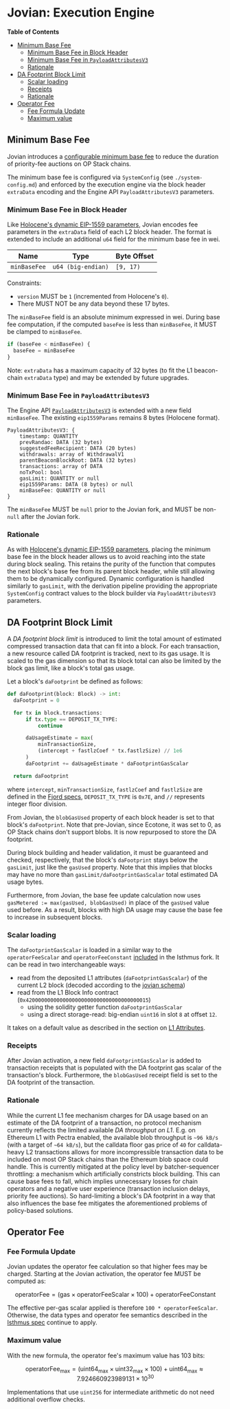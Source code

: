 # Jovian: Execution Engine

<!-- START doctoc generated TOC please keep comment here to allow auto update -->
<!-- DON'T EDIT THIS SECTION, INSTEAD RE-RUN doctoc TO UPDATE -->
**Table of Contents**

- [Minimum Base Fee](#minimum-base-fee)
  - [Minimum Base Fee in Block Header](#minimum-base-fee-in-block-header)
  - [Minimum Base Fee in `PayloadAttributesV3`](#minimum-base-fee-in-payloadattributesv3)
  - [Rationale](#rationale)
- [DA Footprint Block Limit](#da-footprint-block-limit)
  - [Scalar loading](#scalar-loading)
  - [Receipts](#receipts)
  - [Rationale](#rationale-1)
- [Operator Fee](#operator-fee)
  - [Fee Formula Update](#fee-formula-update)
  - [Maximum value](#maximum-value)

<!-- END doctoc generated TOC please keep comment here to allow auto update -->

## Minimum Base Fee

Jovian introduces a
[configurable minimum base fee](https://github.com/ethereum-optimism/design-docs/blob/main/protocol/minimum-base-fee.md)
to reduce the duration of priority-fee auctions on OP Stack chains.

The minimum base fee is configured via `SystemConfig` (see `./system-config.md`) and enforced by the execution engine
via the block header `extraData` encoding and the Engine API `PayloadAttributesV3` parameters.

### Minimum Base Fee in Block Header

Like [Holocene's dynamic EIP-1559 parameters](../holocene/exec-engine.md#dynamic-eip-1559-parameters), Jovian encodes
fee parameters in the `extraData` field of each L2 block header. The format is extended to include an additional
`u64` field for the minimum base fee in wei.

| Name                | Type               | Byte Offset |
| ------------------- | ------------------ | ----------- |
| `minBaseFee`        | `u64 (big-endian)` | `[9, 17)`   |

Constraints:

- `version` MUST be `1` (incremented from Holocene's `0`).
- There MUST NOT be any data beyond these 17 bytes.

The `minBaseFee` field is an absolute minimum expressed in wei. During base fee computation, if the
computed `baseFee` is less than `minBaseFee`, it MUST be clamped to `minBaseFee`.

```javascript
if (baseFee < minBaseFee) {
  baseFee = minBaseFee
}
```

Note: `extraData` has a maximum capacity of 32 bytes (to fit the L1 beacon-chain `extraData` type) and may be
extended by future upgrades.

### Minimum Base Fee in `PayloadAttributesV3`

The Engine API [`PayloadAttributesV3`](../exec-engine.md#extended-payloadattributesv3) is extended with a new
field `minBaseFee`. The existing `eip1559Params` remains 8 bytes (Holocene format).

```text
PayloadAttributesV3: {
    timestamp: QUANTITY
    prevRandao: DATA (32 bytes)
    suggestedFeeRecipient: DATA (20 bytes)
    withdrawals: array of WithdrawalV1
    parentBeaconBlockRoot: DATA (32 bytes)
    transactions: array of DATA
    noTxPool: bool
    gasLimit: QUANTITY or null
    eip1559Params: DATA (8 bytes) or null
    minBaseFee: QUANTITY or null
}
```

The `minBaseFee` MUST be `null` prior to the Jovian fork, and MUST be non-`null` after the Jovian fork.

### Rationale

As with [Holocene's dynamic EIP-1559 parameters](../holocene/exec-engine.md#rationale), placing the
minimum base fee in the block header allows us to avoid reaching into the state during block sealing.
This retains the purity of the function that computes the next block's base fee from its parent block
header, while still allowing them to be dynamically configured. Dynamic configuration is handled
similarly to `gasLimit`, with the derivation pipeline providing the appropriate `SystemConfig`
contract values to the block builder via `PayloadAttributesV3` parameters.

## DA Footprint Block Limit

A _DA footprint block limit_ is introduced to limit the total amount of estimated compressed
transaction data that can fit into a block.
For each transaction, a new resource called DA footprint is tracked, next to its gas usage.
It is scaled to the gas dimension so that its block total can also be limited by
the block gas limit, like a block's total gas usage.

Let a block's `daFootprint` be defined as follows:

```python
def daFootprint(block: Block) -> int:
  daFootprint = 0

  for tx in block.transactions:
      if tx.type == DEPOSIT_TX_TYPE:
          continue

      daUsageEstimate = max(
          minTransactionSize,
          (intercept + fastlzCoef * tx.fastlzSize) // 1e6
      )
      daFootprint += daUsageEstimate * daFootprintGasScalar

  return daFootprint 
```

where `intercept`, `minTransactionSize`, `fastlzCoef` and `fastlzSize`
are defined in the [Fjord specs](../fjord/exec-engine.md), `DEPOSIT_TX_TYPE` is `0x7E`,
and `//` represents integer floor division.

From Jovian, the `blobGasUsed` property of each block header is set to that block's `daFootprint`. Note that pre-Jovian,
since Ecotone, it was set to 0, as OP Stack chains don't support blobs. It is now repurposed to store the DA footprint.

During block building and header validation, it must be guaranteed and checked, respectively, that the block's
`daFootprint` stays below the `gasLimit`, just like the `gasUsed` property.
Note that this implies that blocks may have no more than `gasLimit/daFootprintGasScalar` total estimated DA usage bytes.

Furthermore, from Jovian, the base fee update calculation now uses `gasMetered := max(gasUsed, blobGasUsed)`
in place of the `gasUsed` value used before.
As a result, blocks with high DA usage may cause the base fee to increase in subsequent blocks.

### Scalar loading

The `daFootprintGasScalar` is loaded in a similar way to the `operatorFeeScalar` and `operatorFeeConstant`
[included](../isthmus/exec-engine.md#operator-fee) in the Isthmus fork. It can be read in two interchangeable ways:

- read from the deposited L1 attributes (`daFootprintGasScalar`) of the current L2 block
(decoded according to the [jovian schema](./l1-attributes.md))
- read from the L1 Block Info contract (`0x4200000000000000000000000000000000000015`)
  - using the solidity getter function `daFootprintGasScalar`
  - using a direct storage-read: big-endian `uint16` in slot `8` at offset `12`.

It takes on a default value as described in the section on [L1 Attributes](./l1-attributes.md).

### Receipts

After Jovian activation, a new field `daFootprintGasScalar` is added to transaction receipts that is populated
with the DA footprint gas scalar of the transaction's block.
Furthermore, the `blobGasUsed` receipt field is set to the DA footprint of the transaction.

### Rationale

While the current L1 fee mechanism charges for DA usage based on an estimate of the DA footprint of a transaction, no
protocol mechanism currently reflects the limited available _DA throughput on L1_. E.g. on Ethereum L1 with Pectra
enabled, the available blob throughput is `~96 kB/s` (with a target of `~64 kB/s`), but the calldata floor gas price of
`40` for calldata-heavy L2 transactions allows for more incompressible transaction data to be included on most OP Stack
chains than the Ethereum blob space could handle. This is currently mitigated at the policy level by batcher-sequencer
throttling: a mechanism which artificially constricts block building. This can cause base fees to fall, which implies
unnecessary losses for chain operators and a negative user experience (transaction inclusion delays, priority fee
auctions). So hard-limiting a block's DA footprint in a way that also influences the base fee mitigates the
aforementioned problems of policy-based solutions.

## Operator Fee

### Fee Formula Update

Jovian updates the operator fee calculation so that higher fees may be charged.
Starting at the Jovian activation, the operator fee MUST be computed as:

$$
\text{operatorFee} = (\text{gas} \times \text{operatorFeeScalar} \times 100) + \text{operatorFeeConstant}
$$

The effective per-gas scalar applied is therefore `100 * operatorFeeScalar`. Otherwise, the data types and operator fee
semantics described in the [Isthmus spec](../isthmus/exec-engine.md#operator-fee) continue to apply.

### Maximum value

With the new formula, the operator fee's maximum value has 103 bits:

$$
\text{operatorFee}_{\text{max}} = (\text{uint64}_{\text{max}} \times \text{uint32}_{\text{max}} \times 100) +
\text{uint64}_{\text{max}} \approx 7.924660923989131 \times 10^{30}
$$

Implementations that use `uint256` for intermediate arithmetic do not need additional overflow checks.
